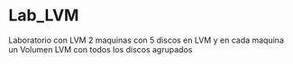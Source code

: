 # Lab_LVM
Laboratorio con LVM 2 maquinas con 5 discos en LVM y en cada maquina un Volumen LVM con todos los discos agrupados
